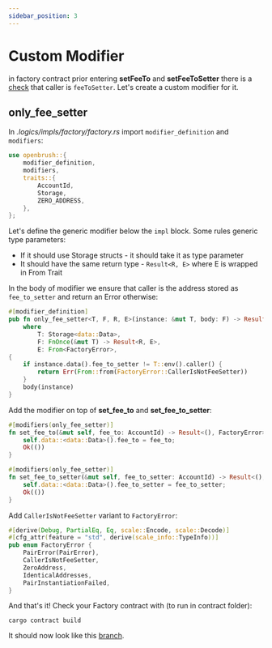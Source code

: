 ```yaml
---
sidebar_position: 3
---
```


# Custom Modifier

in factory contract prior entering **setFeeTo** and **setFeeToSetter** there is a [check](https://github.com/Uniswap/v2-core/blob/ee547b17853e71ed4e0101ccfd52e70d5acded58/contracts/UniswapV2Factory.sol#L41) that caller is `feeToSetter`.
Let's create a custom modifier for it.

## only_fee_setter

In *.logics/impls/factory/factory.rs* import `modifier_definition` and `modifiers`:
```rust
use openbrush::{
    modifier_definition,
    modifiers,
    traits::{
        AccountId,
        Storage,
        ZERO_ADDRESS,
    },
};
```

Let's define the generic modifier below the `impl` block. Some rules generic type parameters:
- If it should use Storage structs - it should take it as type parameter
- It should have the same return type - `Result<R, E>` where E is wrapped in From Trait

In the body of modifier we ensure that caller is the address stored as `fee_to_setter` and return an Error otherwise:
```rust
#[modifier_definition]
pub fn only_fee_setter<T, F, R, E>(instance: &mut T, body: F) -> Result<R, E>
    where
        T: Storage<data::Data>,
        F: FnOnce(&mut T) -> Result<R, E>,
        E: From<FactoryError>,
{
    if instance.data().fee_to_setter != T::env().caller() {
        return Err(From::from(FactoryError::CallerIsNotFeeSetter))
    }
    body(instance)
}
```

Add the modifier on top of **set_fee_to** and **set_fee_to_setter**:
```rust
#[modifiers(only_fee_setter)]
fn set_fee_to(&mut self, fee_to: AccountId) -> Result<(), FactoryError> {
    self.data::<data::Data>().fee_to = fee_to;
    Ok(())
}

#[modifiers(only_fee_setter)]
fn set_fee_to_setter(&mut self, fee_to_setter: AccountId) -> Result<(), FactoryError> {
    self.data::<data::Data>().fee_to_setter = fee_to_setter;
    Ok(())
}
```

Add `CallerIsNotFeeSetter` variant to `FactoryError`:
```rust
#[derive(Debug, PartialEq, Eq, scale::Encode, scale::Decode)]
#[cfg_attr(feature = "std", derive(scale_info::TypeInfo))]
pub enum FactoryError {
    PairError(PairError),
    CallerIsNotFeeSetter,
    ZeroAddress,
    IdenticalAddresses,
    PairInstantiationFailed,
}
```

And that's it! Check your Factory contract with (to run in contract folder):
```console
cargo contract build
```
It should now look like this [branch](https://github.com/AstarNetwork/wasm-tutorial-dex/tree/tutorial/factory_modifiers).
